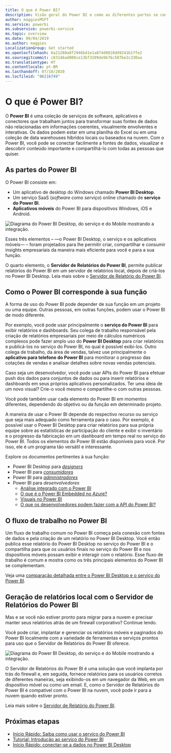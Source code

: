 ```yaml
---
title: O que é Power BI?
description: Visão geral do Power BI e como as diferentes partes se combinam – Power BI Desktop, serviço do Power BI, Power BI Mobile, Servidor de Relatórios e Power BI Embedded.
author: maggiesMSFT
ms.service: powerbi
ms.subservice: powerbi-service
ms.topic: overview
ms.date: 09/04/2019
ms.author: maggies
LocalizationGroup: Get started
ms.openlocfilehash: 6a21288a8f2946bd1e1a874d0810dd9241b1ffe2
ms.sourcegitcommit: c83146ad008ce13bf3289de9b76c507be2c330aa
ms.translationtype: HT
ms.contentlocale: pt-BR
ms.lasthandoff: 07/10/2020
ms.locfileid: "86216749"
---
```

# <a name="what-is-power-bi"></a>O que é Power BI?
O **Power BI** é uma coleção de serviços de software, aplicativos e conectores que trabalham juntos para transformar suas fontes de dados não relacionadas em informações coerentes, visualmente envolventes e interativas. Os dados podem estar em uma planilha do Excel ou em uma coleção de data warehouses híbridos locais ou baseados na nuvem. Com o Power BI, você pode se conectar facilmente a fontes de dados, visualizar e descobrir conteúdo importante e compartilhá-lo com todas as pessoas que quiser.

## <a name="the-parts-of-power-bi"></a>As partes do Power BI
O Power BI consiste em: 
- Um aplicativo de desktop do Windows chamado **Power BI Desktop**.
- Um serviço SaaS (*software como serviço*) online chamado de **serviço do Power BI**. 
- **Aplicativos móveis** do Power BI para dispositivos Windows, iOS e Android.

![Diagrama do Power BI Desktop, do serviço e do Mobile mostrando a integração.](media/power-bi-overview/power-bi-overview-blocks.png)

Esses três elementos – &mdash;o Power BI Desktop, o serviço e os aplicativos móveis&mdash; – foram projetados para lhe permitir criar, compartilhar e consumir insights empresariais da maneira mais eficiente para você e para a sua função.

O quarto elemento, o **Servidor de Relatórios do Power BI**, permite publicar relatórios do Power BI em um servidor de relatórios local, depois de criá-los no Power BI Desktop. Leia mais sobre o [Servidor de Relatório do Power BI](#on-premises-reporting-with-power-bi-report-server).

## <a name="how-power-bi-matches-your-role"></a>Como o Power BI corresponde à sua função
A forma de uso do Power BI pode depender de sua função em um projeto ou uma equipe. Outras pessoas, em outras funções, podem usar o Power BI de modo diferente.

Por exemplo, você pode usar principalmente o **serviço do Power BI** para exibir relatórios e dashboards. Seu colega de trabalho responsável pela criação de relatórios empresariais por meio de cálculos numéricos complexos pode fazer amplo uso do **Power BI Desktop** para criar relatórios e publicá-los no serviço do Power BI, no qual é possível exibi-los. Outro colega de trabalho, da área de vendas, talvez use principalmente o **aplicativo para telefone do Power BI** para monitorar o progresso das cotações de vendas e analisar detalhes sobre novas vendas potenciais.

Caso seja um desenvolvedor, você pode usar APIs do Power BI para efetuar push dos dados para conjuntos de dados ou para inserir relatórios e dashboards em seus próprios aplicativos personalizados. Ter uma ideia de um novo visual? Crie-o você mesmo e compartilhe-o com outras pessoas.  

Você pode também usar cada elemento do Power BI em momentos diferentes, dependendo do objetivo ou da função em determinado projeto.

A maneira de usar o Power BI depende do respectivo recurso ou serviço que seja mais adequado como ferramenta para o caso. Por exemplo, é possível usar o Power BI Desktop para criar relatórios para sua própria equipe sobre as estatísticas de participação do cliente e exibir o inventário e o progresso da fabricação em um dashboard em tempo real no serviço do Power BI. Todos os elementos do Power BI estão disponíveis para você. Por isso, ele é um programa tão versátil e interessante.

Explore os documentos pertinentes à sua função:
- Power BI Desktop para [*designers*](desktop-what-is-desktop.md)
- Power BI para [*consumidores*](../consumer/end-user-consumer.md)
- Power BI para [*administradores*](../admin/service-admin-administering-power-bi-in-your-organization.md)
- Power BI para *desenvolvedores*
    * [Análise integrado com o Power BI](../developer/embedded/embedding.md)
    * [O que é o Power BI Embedded no Azure?](../developer/embedded/azure-pbie-what-is-power-bi-embedded.md)
    * [Visuais no Power BI](../developer/visuals/power-bi-custom-visuals.md)
    * [O que os desenvolvedores podem fazer com a API do Power BI?](../developer/automation/overview-of-power-bi-rest-api.md)

## <a name="the-flow-of-work-in-power-bi"></a>O fluxo de trabalho no Power BI
Um fluxo de trabalho comum no Power BI começa pela conexão com fontes de dados e pela criação de um relatório no Power BI Desktop. Você então publica esse relatório do Power BI Desktop no serviço do Power BI e o compartilha para que os usuários finais no serviço do Power BI e nos dispositivos móveis possam exibir e interagir com o relatório.
Esse fluxo de trabalho é comum e mostra como os três principais elementos do Power BI se complementam.

Veja uma [comparação detalhada entre o Power BI Desktop e o serviço do Power BI](../fundamentals/service-service-vs-desktop.md).

## <a name="on-premises-reporting-with-power-bi-report-server"></a>Geração de relatórios local com o Servidor de Relatórios do Power BI

Mas e se você não estiver pronto para migrar para a nuvem e precisar manter seus relatórios atrás de um firewall corporativo?  Continue lendo.

Você pode criar, implantar e gerenciar os relatórios móveis e paginados do Power BI localmente com a variedade de ferramentas e serviços prontos para uso que o Servidor de Relatórios do Power BI oferece.

![Diagrama do Power BI Desktop, do serviço e do Mobile mostrando a integração.](media/power-bi-overview/power-bi-report-server2.png)

O Servidor de Relatórios do Power BI é uma solução que você implanta por trás do firewall e, em seguida, fornece relatórios para os usuários corretos de diferentes maneiras, seja exibindo-os em um navegador da Web, em um dispositivo móvel ou como um email. E, como o Servidor de Relatórios do Power BI é compatível com o Power BI na nuvem, você pode ir para a nuvem quando estiver pronto. 

Leia mais sobre o [Servidor de Relatório do Power BI](../report-server/get-started.md).

## <a name="next-steps"></a>Próximas etapas
- [Início Rápido: Saiba como usar o serviço do Power BI](../consumer/end-user-experience.md)   
- [Tutorial: Introdução ao serviço do Power BI](service-get-started.md)
- [Início Rápido: conectar-se a dados no Power BI Desktop](../connect-data/desktop-quickstart-connect-to-data.md)
